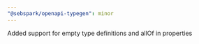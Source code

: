 ```yaml
---
"@sebspark/openapi-typegen": minor
---
```


Added support for empty type definitions and allOf in properties
